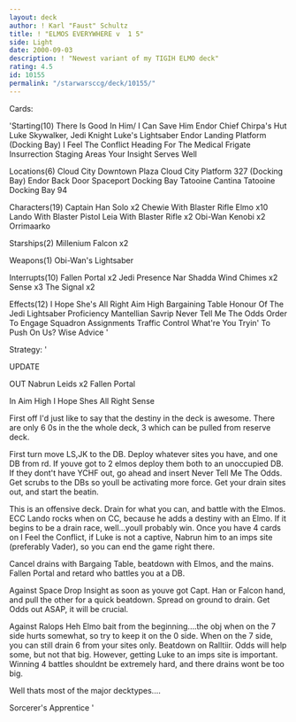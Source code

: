 ```yaml
---
layout: deck
author: ! Karl "Faust" Schultz
title: ! "ELMOS EVERYWHERE v  1 5"
side: Light
date: 2000-09-03
description: ! "Newest variant of my TIGIH ELMO deck"
rating: 4.5
id: 10155
permalink: "/starwarsccg/deck/10155/"
---
```

Cards: 

'Starting(10)
There Is Good In Him/ I Can Save Him
Endor Chief Chirpa's Hut
Luke Skywalker, Jedi Knight
Luke's Lightsaber
Endor Landing Platform (Docking Bay)
I Feel The Conflict
Heading For The Medical Frigate
Insurrection
Staging Areas
Your Insight Serves Well

Locations(6)
Cloud City Downtown Plaza
Cloud City Platform 327 (Docking Bay)
Endor Back Door
Spaceport Docking Bay
Tatooine Cantina
Tatooine Docking Bay 94

Characters(19)
Captain Han Solo x2
Chewie With Blaster Rifle
Elmo x10
Lando With Blaster Pistol
Leia With Blaster Rifle x2
Obi-Wan Kenobi x2
Orrimaarko

Starships(2)
Millenium Falcon x2

Weapons(1)
Obi-Wan's Lightsaber

Interrupts(10)
Fallen Portal x2
Jedi Presence
Nar Shadda Wind Chimes x2
Sense x3
The Signal x2

Effects(12)
I Hope She's All Right
Aim High
Bargaining Table
Honour Of The Jedi
Lightsaber Proficiency
Mantellian Savrip
Never Tell Me The Odds
Order To Engage
Squadron Assignments
Traffic Control
What're You Tryin' To Push On Us?
Wise Advice
'

Strategy: '

UPDATE

OUT
Nabrun Leids x2
Fallen Portal

In
Aim High
I Hope Shes All Right
Sense


First off I'd just like to say that the destiny in the deck is awesome. There are only 6 0s in the the whole deck, 3 which can be pulled from reserve deck.

First turn move LS,JK to the DB. Deploy whatever sites you have, and one DB from rd. If youve got to 2 elmos deploy them both to an unoccupied DB. If they dont't have YCHF out, go ahead and insert Never Tell Me The Odds. Get scrubs to the DBs so youll be activating more force. Get your drain sites out, and start the beatin.

This is an offensive deck. Drain for what you can, and battle with the Elmos. ECC Lando rocks when on CC, because he adds a destiny with an Elmo. If it begins to be a drain race, well...youll probably win. Once you have 4 cards on I Feel the Conflict, if Luke is not a captive, Nabrun him to an imps site (preferably Vader), so you can end the game right there.

Cancel drains with Bargaing Table, beatdown with Elmos, and the mains. Fallen Portal and retard who battles you at a DB.

Against Space
Drop Insight as soon as youve got Capt. Han or Falcon hand, and pull the other for a quick beatdown. Spread on ground to drain. Get Odds out ASAP, it will be crucial.

Against Ralops
Heh Elmo bait from the beginning....the obj when on the 7 side hurts somewhat, so try to keep it on the 0 side. When on the 7 side, you can still drain 6 from your sites only. Beatdown on Ralltiir. Odds will help some, but not that big. However, getting Luke to an imps site is important. Winning 4 battles shouldnt be extremely hard, and there drains wont be too big.

Well thats most of the major decktypes....

Sorcerer's Apprentice
'
